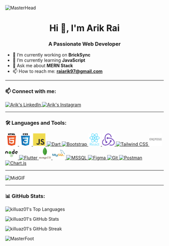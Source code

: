 ![MasterHead](https://i.imgur.com/7CQyKNe.gif)

<h1 align="center">Hi 👋, I'm Arik Rai</h1>
<h3 align="center">A Passionate Web Developer</h3>


- 🔭 I’m currently working on **BrickSync**
- 🌱 I’m currently learning **JavaScript**
- 💬 Ask me about **MERN Stack**
- 📫 How to reach me: **raiarik97@gmail.com**

---

### 📫 Connect with me:

<p align="left">
  <a href="https://linkedin.com/in/arik-rai-648b5b250" target="blank">
    <img align="center" src="https://raw.githubusercontent.com/rahuldkjain/github-profile-readme-generator/master/src/images/icons/Social/linked-in-alt.svg" alt="Arik's LinkedIn" height="30" width="40" />
  </a>
  <a href="https://instagram.com/arik_raii" target="blank">
    <img align="center" src="https://raw.githubusercontent.com/rahuldkjain/github-profile-readme-generator/master/src/images/icons/Social/instagram.svg" alt="Arik's Instagram" height="30" width="40" />
  </a>
</p>

---

### 🛠️ Languages and Tools:

<p align="left">
  <!-- Languages -->
  <a href="https://www.w3.org/html/" target="_blank" rel="noreferrer">
    <img src="https://raw.githubusercontent.com/devicons/devicon/master/icons/html5/html5-original-wordmark.svg" alt="HTML5" width="40" height="40"/>
  </a>
  <a href="https://www.w3schools.com/css/" target="_blank" rel="noreferrer">
    <img src="https://raw.githubusercontent.com/devicons/devicon/master/icons/css3/css3-original-wordmark.svg" alt="CSS3" width="40" height="40"/>
  </a>
  <a href="https://developer.mozilla.org/en-US/docs/Web/JavaScript" target="_blank" rel="noreferrer">
    <img src="https://raw.githubusercontent.com/devicons/devicon/master/icons/javascript/javascript-original.svg" alt="JavaScript" width="40" height="40"/>
  </a>
  <a href="https://dart.dev" target="_blank" rel="noreferrer"> 
    <img src="https://www.vectorlogo.zone/logos/dartlang/dartlang-icon.svg" alt="Dart" width="40" height="40"/> 
  </a>
  
  <!-- Frontend Frameworks and Libraries -->
  <a href="https://getbootstrap.com" target="_blank" rel="noreferrer">
    <img src="https://upload.vectorlogo.zone/logos/getbootstrap/images/987f8f6c-263a-47b1-a85d-853cfca215d9.svg" alt="Bootstrap" width="40" height="40"/>
  </a>
  <a href="https://reactjs.org/" target="_blank" rel="noreferrer">
    <img src="https://raw.githubusercontent.com/devicons/devicon/master/icons/react/react-original-wordmark.svg" alt="React" width="40" height="40"/>
  </a>
  <a href="https://redux.js.org" target="_blank" rel="noreferrer">
    <img src="https://raw.githubusercontent.com/devicons/devicon/master/icons/redux/redux-original.svg" alt="Redux" width="40" height="40"/>
  </a>
  <a href="https://tailwindcss.com/" target="_blank" rel="noreferrer">
    <img src="https://www.vectorlogo.zone/logos/tailwindcss/tailwindcss-icon.svg" alt="Tailwind CSS" width="40" height="40"/>
  </a>

  <!-- Backend -->
  <a href="https://expressjs.com" target="_blank" rel="noreferrer">
    <img src="https://raw.githubusercontent.com/devicons/devicon/master/icons/express/express-original-wordmark.svg" alt="Express.js" width="40" height="40"/>
  </a>
  <a href="https://nodejs.org" target="_blank" rel="noreferrer">
    <img src="https://raw.githubusercontent.com/devicons/devicon/master/icons/nodejs/nodejs-original-wordmark.svg" alt="Node.js" width="40" height="40"/>
  </a>
  <a href="https://flutter.dev" target="_blank" rel="noreferrer">
    <img src="https://www.vectorlogo.zone/logos/flutterio/flutterio-icon.svg" alt="Flutter" width="40" height="40"/>
  </a>

  <!-- Databases -->
  <a href="https://www.mongodb.com/" target="_blank" rel="noreferrer">
    <img src="https://raw.githubusercontent.com/devicons/devicon/master/icons/mongodb/mongodb-original-wordmark.svg" alt="MongoDB" width="40" height="40"/>
  </a>
  <a href="https://www.mysql.com/" target="_blank" rel="noreferrer">
    <img src="https://raw.githubusercontent.com/devicons/devicon/master/icons/mysql/mysql-original-wordmark.svg" alt="MySQL" width="40" height="40"/>
  </a>
  <a href="https://www.microsoft.com/en-us/sql-server" target="_blank" rel="noreferrer"> 
    <img src="https://www.svgrepo.com/show/303229/microsoft-sql-server-logo.svg" alt="MSSQL" width="40" height="40"/>
  </a>

  <!-- Tools -->
  <a href="https://www.figma.com/" target="_blank" rel="noreferrer"> 
    <img src="https://www.vectorlogo.zone/logos/figma/figma-icon.svg" alt="Figma" width="40" height="40"/> 
  </a>
  <a href="https://git-scm.com/" target="_blank" rel="noreferrer">
    <img src="https://www.vectorlogo.zone/logos/git-scm/git-scm-icon.svg" alt="Git" width="40" height="40"/>
  </a>
  <a href="https://postman.com" target="_blank" rel="noreferrer">
    <img src="https://www.vectorlogo.zone/logos/getpostman/getpostman-icon.svg" alt="Postman" width="40" height="40"/>
  </a>
  <a href="https://www.chartjs.org" target="_blank" rel="noreferrer">
    <img src="https://www.chartjs.org/media/logo-title.svg" alt="Chart.js" width="40" height="40"/>
  </a>
</p>

---

<img src="https://i.pinimg.com/originals/55/37/0b/55370b59ece062434a31563544d0c7be.gif" align="center" alt="MidGIF"/>

---

### 📊 GitHub Stats:

<p>
  <img src="https://github-readme-stats.vercel.app/api/top-langs?username=killuaz01&show_icons=true&locale=en&layout=compact&theme=tokyonight" 
       alt="killuaz01's Top Languages" 
       style="display: block; margin: auto;" />
</p>

<p>
  <img src="https://github-readme-stats.vercel.app/api?username=killuaz01&show_icons=true&locale=en&theme=tokyonight" 
       alt="killuaz01's GitHub Stats" 
       style="display: block; margin: auto;" />
</p>

<p>
  <img src="https://github-readme-streak-stats.herokuapp.com/?user=killuaz01&theme=tokyonight" 
       alt="killuaz01's GitHub Streak" 
       style="display: block; margin: auto;" />
</p>




![MasterFoot](https://i.imgur.com/fdJFumd.gif)

